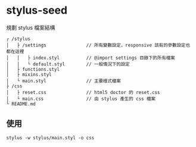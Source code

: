 # stylus-seed

規劃 stylus 檔案結構

    ┌ /stylus
    │   ├ /settings               // 所有變數設定，responsive 該有的參數設定也都在這裡
    │   │   ├ index.styl          // @import settings 目錄下的所有檔案
    │   │   └ default.styl        // 一般情況下的設定
    │   ├ functions.styl
    │   ├ mixins.styl
    │   └ main.styl               // 主要樣式檔案
    ├ /css
    │   ├ reset.css               // html5 doctor 的 reset.css
    │   └ main.css                // 由 stylus 產生的 css 檔案
    └ README.md

## 使用

    stylus -w stylus/main.styl -o css
